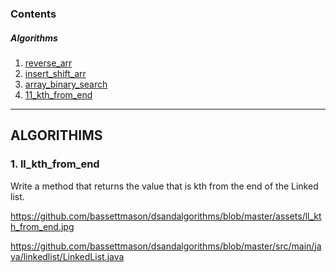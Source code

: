 <a id="contents"></a>

### Contents <br>

##### Algorithms <br>

1. [reverse_arr](#reverse_arr)
2. [insert_shift_arr](#insert_shift_arr)
3. [array_binary_search](#array_binary_search)
4. [11_kth_from_end](#ll_kth_from_end)


---

## ALGORITHIMS


<a id="ll_kth_from_end"></a>
### 1. ll_kth_from_end <br>

Write a method that returns the value that is kth from the end of the Linked list.<br>


https://github.com/bassettmason/dsandalgorithms/blob/master/assets/ll_kth_from_end.jpg<br>

https://github.com/bassettmason/dsandalgorithms/blob/master/src/main/java/linkedlist/LinkedList.java
